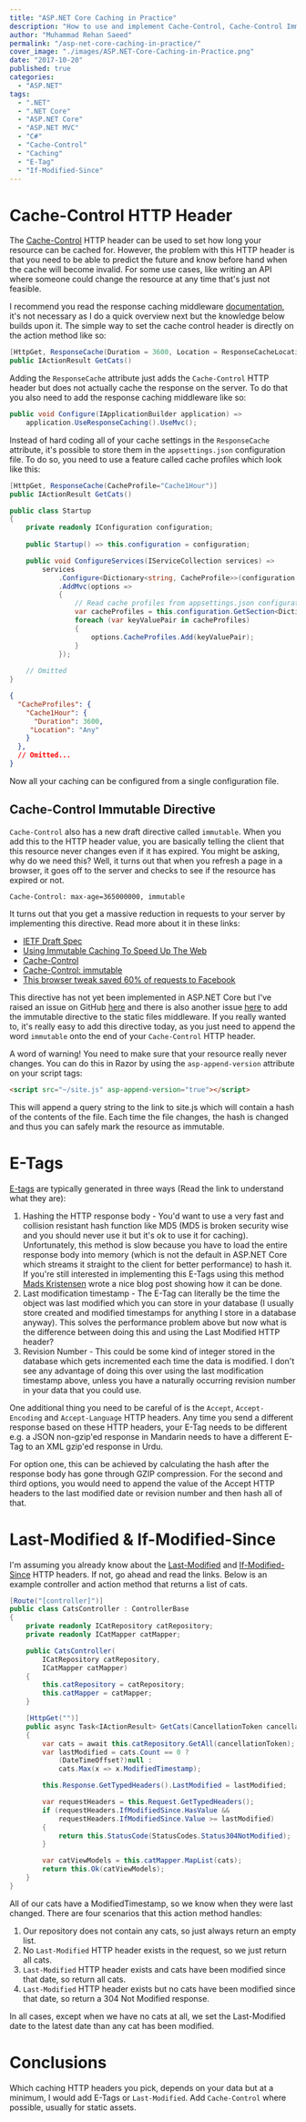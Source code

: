 ```yaml
---
title: "ASP.NET Core Caching in Practice"
description: "How to use and implement Cache-Control, Cache-Control Immutable, E-Tag, Last-Modified and If-Modified-Since Caching HTTP headers in ASP.NET Core."
author: "Muhammad Rehan Saeed"
permalink: "/asp-net-core-caching-in-practice/"
cover_image: "./images/ASP.NET-Core-Caching-in-Practice.png"
date: "2017-10-20"
published: true
categories:
  - "ASP.NET"
tags:
  - ".NET"
  - ".NET Core"
  - "ASP.NET Core"
  - "ASP.NET MVC"
  - "C#"
  - "Cache-Control"
  - "Caching"
  - "E-Tag"
  - "If-Modified-Since"
---
```


# Cache-Control HTTP Header

The [Cache-Control](https://developers.google.com/web/fundamentals/performance/optimizing-content-efficiency/http-caching) HTTP header can be used to set how long your resource can be cached for. However, the problem with this HTTP header is that you need to be able to predict the future and know before hand when the cache will become invalid. For some use cases, like writing an API where someone could change the resource at any time that's just not feasible.

I recommend you read the response caching middleware [documentation](https://docs.microsoft.com/en-us/aspnet/core/performance/caching/middleware), it's not necessary as I do a quick overview next but the knowledge below builds upon it. The simple way to set the cache control header is directly on the action method like so:

```cs
[HttpGet, ResponseCache(Duration = 3600, Location = ResponseCacheLocation.Any)]
public IActionResult GetCats()
```

Adding the `ResponseCache` attribute just adds the `Cache-Control` HTTP header but does not actually cache the response on the server. To do that you also need to add the response caching middleware like so:

```cs
public void Configure(IApplicationBuilder application) =>
    application.UseResponseCaching().UseMvc();
```

Instead of hard coding all of your cache settings in the `ResponseCache` attribute, it's possible to store them in the `appsettings.json` configuration file. To do so, you need to use a feature called cache profiles which look like this:

```cs
[HttpGet, ResponseCache(CacheProfile="Cache1Hour")]
public IActionResult GetCats()

public class Startup
{    
    private readonly IConfiguration configuration;
    
    public Startup() => this.configuration = configuration;

    public void ConfigureServices(IServiceCollection services) =>
        services
            .Configure<Dictionary<string, CacheProfile>>(configuration.GetSection("CacheProfiles"))
            .AddMvc(options =>
            {
                // Read cache profiles from appsettings.json configuration file
                var cacheProfiles = this.configuration.GetSection<Dictionary<string, CacheProfile>>();
                foreach (var keyValuePair in cacheProfiles)
                {
                    options.CacheProfiles.Add(keyValuePair);
                }
            });
            
    // Omitted
}
```

```json
{
  "CacheProfiles": {
    "Cache1Hour": {
      "Duration": 3600,
     "Location": "Any"
    }
  },
  // Omitted...
}
```

Now all your caching can be configured from a single configuration file.

## Cache-Control Immutable Directive

`Cache-Control` also has a new draft directive called `immutable`. When you add this to the HTTP header value, you are basically telling the client that this resource never changes even if it has expired. You might be asking, why do we need this? Well, it turns out that when you refresh a page in a browser, it goes off to the server and checks to see if the resource has expired or not.

```http
Cache-Control: max-age=365000000, immutable
```

It turns out that you get a massive reduction in requests to your server by implementing this directive. Read more about it in these links:

- [IETF Draft Spec](https://tools.ietf.org/html/draft-mcmanus-immutable-00)
- [Using Immutable Caching To Speed Up The Web](https://hacks.mozilla.org/2017/01/using-immutable-caching-to-speed-up-the-web/)
- [Cache-Control](https://developer.mozilla.org/en-US/docs/Web/HTTP/Headers/Cache-Control)
- [Cache-Control: immutable](https://bitsup.blogspot.co.uk/2016/05/cache-control-immutable.html)
- [This browser tweak saved 60% of requests to Facebook](https://code.facebook.com/posts/557147474482256)

This directive has not yet been implemented in ASP.NET Core but I've raised an issue on GitHub [here](https://github.com/aspnet/HttpAbstractions/issues/763) and there is also another issue [here](https://github.com/aspnet/ResponseCaching/issues/97) to add the immutable directive to the static files middleware. If you really wanted to, it's really easy to add this directive today, as you just need to append the word `immutable` onto the end of your `Cache-Control` HTTP header.

A word of warning! You need to make sure that your resource really never changes. You can do this in Razor by using the `asp-append-version` attribute on your script tags:

```html
<script src="~/site.js" asp-append-version="true"></script>
```

This will append a query string to the link to site.js which will contain a hash of the contents of the file. Each time the file changes, the hash is changed and thus you can safely mark the resource as immutable.

# E-Tags

[E-tags](https://en.wikipedia.org/wiki/HTTP_ETag) are typically generated in three ways (Read the link to understand what they are):

1. Hashing the HTTP response body - You'd want to use a very fast and collision resistant hash function like MD5 (MD5 is broken security wise and you should never use it but it's ok to use it for caching). Unfortunately, this method is slow because you have to load the entire response body into memory (which is not the default in ASP.NET Core which streams it straight to the client for better performance) to hash it. If you're still interested in implementing this E-Tags using this method [Mads Kristensen](https://madskristensen.net/post/send-etag-headers-in-aspnet-core) wrote a nice blog post showing how it can be done.
2. Last modification timestamp - The E-Tag can literally be the time the object was last modified which you can store in your database (I usually store created and modified timestamps for anything I store in a database anyway). This solves the performance problem above but now what is the difference between doing this and using the Last Modified HTTP header?
3. Revision Number - This could be some kind of integer stored in the database which gets incremented each time the data is modified. I don't see any advantage of doing this over using the last modification timestamp above, unless you have a naturally occurring revision number in your data that you could use.

One additional thing you need to be careful of is the `Accept`, `Accept-Encoding` and `Accept-Language` HTTP headers. Any time you send a different response based on these HTTP headers, your E-Tag needs to be different e.g. a JSON non-gzip'ed response in Mandarin needs to have a different E-Tag to an XML gzip'ed response in Urdu.

For option one, this can be achieved by calculating the hash after the response body has gone through GZIP compression. For the second and third options, you would need to append the value of the Accept HTTP headers to the last modified date or revision number and then hash all of that.

# Last-Modified & If-Modified-Since

I'm assuming you already know about the [Last-Modified](https://developer.mozilla.org/en-US/docs/Web/HTTP/Headers/Last-Modified) and [If-Modified-Since](https://developer.mozilla.org/en-US/docs/Web/HTTP/Headers/If-Modified-Since) HTTP headers. If not, go ahead and read the links. Below is an example controller and action method that returns a list of cats.

```cs
[Route("[controller]")]
public class CatsController : ControllerBase
{
    private readonly ICatRepository catRepository;
    private readonly ICatMapper catMapper;

    public CatsController(
        ICatRepository catRepository,
        ICatMapper catMapper)
    {
        this.catRepository = catRepository;
        this.catMapper = catMapper;
    }

    [HttpGet("")]
    public async Task<IActionResult> GetCats(CancellationToken cancellationToken)
    {
        var cats = await this.catRepository.GetAll(cancellationToken);
        var lastModified = cats.Count == 0 ? 
            (DateTimeOffset?)null : 
            cats.Max(x => x.ModifiedTimestamp);

        this.Response.GetTypedHeaders().LastModified = lastModified;

        var requestHeaders = this.Request.GetTypedHeaders();
        if (requestHeaders.IfModifiedSince.HasValue &&
            requestHeaders.IfModifiedSince.Value >= lastModified)
        {
            return this.StatusCode(StatusCodes.Status304NotModified);
        }

        var catViewModels = this.catMapper.MapList(cats);
        return this.Ok(catViewModels);
    }
}
```

All of our cats have a ModifiedTimestamp, so we know when they were last changed. There are four scenarios that this action method handles:

1. Our repository does not contain any cats, so just always return an empty list.
2. No `Last-Modified` HTTP header exists in the request, so we just return all cats.
3. `Last-Modified` HTTP header exists and cats have been modified since that date, so return all cats.
4. `Last-Modified` HTTP header exists but no cats have been modified since that date, so return a 304 Not Modified response.

In all cases, except when we have no cats at all, we set the Last-Modified date to the latest date than any cat has been modified.

# Conclusions

Which caching HTTP headers you pick, depends on your data but at a minimum, I would add E-Tags or `Last-Modified`. Add `Cache-Control` where possible, usually for static assets.
